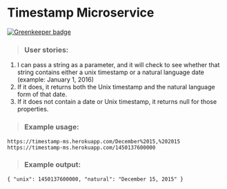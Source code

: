 # Timestamp Microservice

[![Greenkeeper badge](https://badges.greenkeeper.io/wmemorgan/timestamp-microservice.svg)](https://greenkeeper.io/)

> ### User stories:
  1. I can pass a string as a parameter, and it will check to see whether that string contains either a unix timestamp or a natural language date (example: January 1, 2016)
  2. If it does, it returns both the Unix timestamp and the natural language form of that date.
  3. If it does not contain a date or Unix timestamp, it returns null for those properties.

  > ### Example usage:
  ```https://timestamp-ms.herokuapp.com/December%2015,%202015```
  ```https://timestamp-ms.herokuapp.com/1450137600000```

  > ### Example output:
  ```
  { "unix": 1450137600000, "natural": "December 15, 2015" }
  ```

